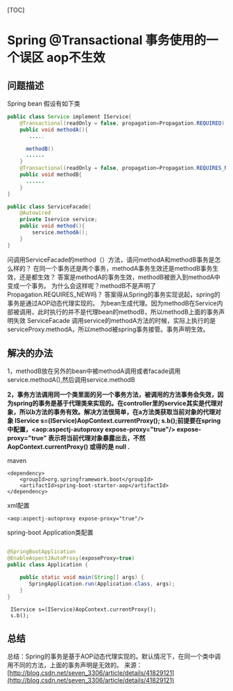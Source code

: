[TOC]



# Spring @Transactional 事务使用的一个误区 aop不生效

## 问题描述

Spring bean 假设有如下类

```java
public class Service implement IService{
    @Transactional(readOnly = false, propagation=Propagation.REQUIRED)   
    public void methodA(){
       .....

      methodB()
      ......
    }
    @Transactional(readOnly = false, propagation=Propagation.REQUIRES_NEW)   
    public void methodB{
      ......
    }
}
```

```java
public class ServiceFacade{
    @Autowired
    private Iservice service;
    public void method(){
        service.methodA();
    }
}
```

问调用ServiceFacade的method（）方法，请问methodA和methodB事务是怎么样的？
在同一个事务还是两个事务，methodA事务生效还是methodB事务生效，还是都生效？
答案是methodA的事务生效，methodB被嵌入到methodA中变成一个事务。
为什么会这样呢？methodB不是声明了Propagation.REQUIRES_NEW吗？
答案得从Spring的事务实现说起，spring的事务是通过AOP动态代理实现的。
为bean生成代理。因为methodB在Service内部被调用，此时执行的并不是代理bean的methodB，所以methodB上面的事务声明失效
ServiceFacade 调用service的methodA方法的时候，实际上执行的是serviceProxy.methodA，所以method被spring事务接管。事务声明生效。



## 解决的办法    

1，methodB放在另外的bean中被methodA调用或者facade调用service.methodA(),然后调用service.methodB    

**2，事务方法调用同一个类里面的另一个事务方法，被调用的方法事务会失效，因为spring的事务是基于代理类来实现的。在controller里的service其实是代理对象，所以b方法的事务有效。解决方法很简单，在a方法类获取当前对象的代理对象 IService s=(IService)AopContext.currentProxy();  s.b();前提要在spring中配置，<aop:aspectj-autoproxy expose-proxy="true"/>  expose-proxy="true" 表示将当前代理对象暴露出去，不然 AopContext.currentProxy() 或得的是 null .**

maven

```
<dependency>
    <groupId>org.springframework.boot</groupId>
    <artifactId>spring-boot-starter-aop</artifactId>
</dependency>
```

xml配置

```
<aop:aspectj-autoproxy expose-proxy="true"/>
```

spring-boot Application类配置

```java

@SpringBootApplication
@EnableAspectJAutoProxy(exposeProxy=true) 
public class Application {

    public static void main(String[] args) {
       SpringApplication.run(Application.class, args);
    }
}
```



```
 IService s=(IService)AopContext.currentProxy();  
 s.b();
```



## 总结


总结：Spring的事务是基于AOP动态代理实现的。默认情况下，在同一个类中调用不同的方法，上面的事务声明是无效的。
来源： [http://blog.csdn.net/seven_3306/article/details/41829121](http://blog.csdn.net/seven_3306/article/details/41829121)